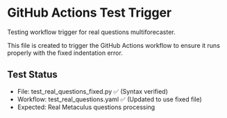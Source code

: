 # GitHub Actions Test Trigger
Testing workflow trigger for real questions multiforecaster.

This file is created to trigger the GitHub Actions workflow to ensure it runs properly with the fixed indentation error.

## Test Status
- File: test_real_questions_fixed.py ✅ (Syntax verified)
- Workflow: test_real_questions.yaml ✅ (Updated to use fixed file)
- Expected: Real Metaculus questions processing